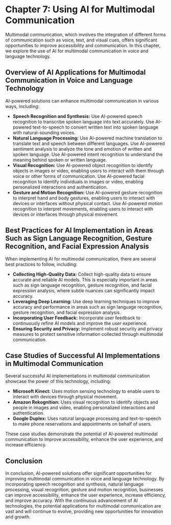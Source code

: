 Chapter 7: Using AI for Multimodal Communication
================================================

Multimodal communication, which involves the integration of different forms of communication such as voice, text, and visual cues, offers significant opportunities to improve accessibility and communication. In this chapter, we explore the use of AI for multimodal communication in voice and language technology.

Overview of AI Applications for Multimodal Communication in Voice and Language Technology
-----------------------------------------------------------------------------------------

AI-powered solutions can enhance multimodal communication in various ways, including:

* **Speech Recognition and Synthesis:** Use AI-powered speech recognition to transcribe spoken language into text accurately. Use AI-powered text-to-speech to convert written text into spoken language with natural-sounding voices.
* **Natural Language Processing:** Use AI-powered machine translation to translate text and speech between different languages. Use AI-powered sentiment analysis to analyze the tone and emotion of written and spoken language. Use AI-powered intent recognition to understand the meaning behind spoken or written language.
* **Visual Recognition:** Use AI-powered object recognition to identify objects in images or video, enabling users to interact with them through voice or other forms of communication. Use AI-powered facial recognition to identify individuals in images or video, enabling personalized interactions and authentication.
* **Gesture and Motion Recognition:** Use AI-powered gesture recognition to interpret hand and body gestures, enabling users to interact with devices or interfaces without physical contact. Use AI-powered motion recognition to interpret movements, enabling users to interact with devices or interfaces through physical movement.

Best Practices for AI Implementation in Areas Such as Sign Language Recognition, Gesture Recognition, and Facial Expression Analysis
------------------------------------------------------------------------------------------------------------------------------------

When implementing AI for multimodal communication, there are several best practices to follow, including:

* **Collecting High-Quality Data:** Collect high-quality data to ensure accurate and reliable AI models. This is especially important in areas such as sign language recognition, gesture recognition, and facial expression analysis, where subtle nuances can significantly impact accuracy.
* **Leveraging Deep Learning:** Use deep learning techniques to improve accuracy and performance in areas such as sign language recognition, gesture recognition, and facial expression analysis.
* **Incorporating User Feedback:** Incorporate user feedback to continuously refine AI models and improve the user experience.
* **Ensuring Security and Privacy:** Implement robust security and privacy measures to protect sensitive information collected through multimodal communication.

Case Studies of Successful AI Implementations in Multimodal Communication
-------------------------------------------------------------------------

Several successful AI implementations in multimodal communication showcase the power of this technology, including:

* **Microsoft Kinect:** Uses motion sensing technology to enable users to interact with devices through physical movement.
* **Amazon Rekognition:** Uses visual recognition to identify objects and people in images and video, enabling personalized interactions and authentication.
* **Google Duplex:** Uses natural language processing and text-to-speech to make phone reservations and appointments on behalf of users.

These case studies demonstrate the potential of AI-powered multimodal communication to improve accessibility, enhance the user experience, and increase efficiency.

Conclusion
----------

In conclusion, AI-powered solutions offer significant opportunities for improving multimodal communication in voice and language technology. By incorporating speech recognition and synthesis, natural language processing, visual recognition, gesture and motion recognition, businesses can improve accessibility, enhance the user experience, increase efficiency, and improve accuracy. With the continuous advancement of AI technologies, the potential applications for multimodal communication are vast and will continue to evolve, providing new opportunities for innovation and growth.


